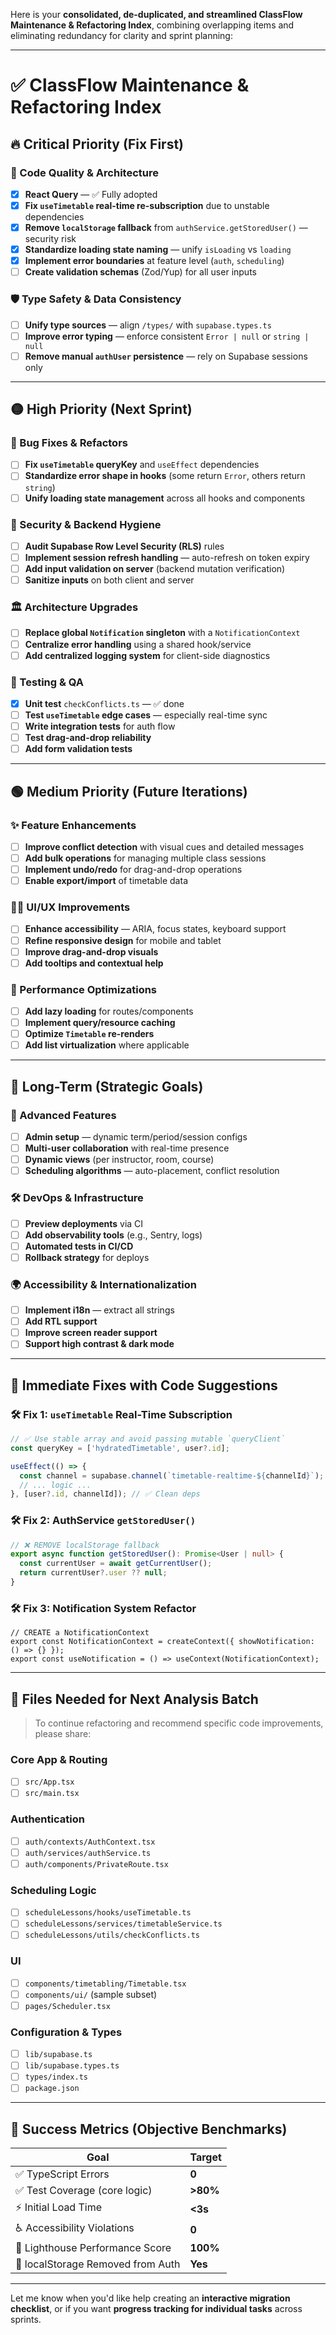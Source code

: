 Here is your **consolidated, de-duplicated, and streamlined ClassFlow Maintenance & Refactoring Index**, combining overlapping items and eliminating redundancy for clarity and sprint planning:

---

# ✅ ClassFlow Maintenance & Refactoring Index

## 🔥 Critical Priority (Fix First)

### 🧠 Code Quality & Architecture

- [x] **React Query** — ✅ Fully adopted
- [x] **Fix `useTimetable` real-time re-subscription** due to unstable dependencies
- [x] **Remove `localStorage` fallback** from `authService.getStoredUser()` — security risk
- [x] **Standardize loading state naming** — unify `isLoading` vs `loading`
- [x] **Implement error boundaries** at feature level (`auth`, `scheduling`)
- [ ] **Create validation schemas** (Zod/Yup) for all user inputs

### 🛡️ Type Safety & Data Consistency

- [ ] **Unify type sources** — align `/types/` with `supabase.types.ts`
- [ ] **Improve error typing** — enforce consistent `Error | null` or `string | null`
- [ ] **Remove manual `authUser` persistence** — rely on Supabase sessions only

---

## 🟡 High Priority (Next Sprint)

### 🐞 Bug Fixes & Refactors

- [ ] **Fix `useTimetable` queryKey** and `useEffect` dependencies
- [ ] **Standardize error shape in hooks** (some return `Error`, others return `string`)
- [ ] **Unify loading state management** across all hooks and components

### 🔐 Security & Backend Hygiene

- [ ] **Audit Supabase Row Level Security (RLS)** rules
- [ ] **Implement session refresh handling** — auto-refresh on token expiry
- [ ] **Add input validation on server** (backend mutation verification)
- [ ] **Sanitize inputs** on both client and server

### 🏛️ Architecture Upgrades

- [ ] **Replace global `Notification` singleton** with a `NotificationContext`
- [ ] **Centralize error handling** using a shared hook/service
- [ ] **Add centralized logging system** for client-side diagnostics

### 🧪 Testing & QA

- [x] **Unit test** `checkConflicts.ts` — ✅ done
- [ ] **Test `useTimetable` edge cases** — especially real-time sync
- [ ] **Write integration tests** for auth flow
- [ ] **Test drag-and-drop reliability**
- [ ] **Add form validation tests**

---

## 🟢 Medium Priority (Future Iterations)

### ✨ Feature Enhancements

- [ ] **Improve conflict detection** with visual cues and detailed messages
- [ ] **Add bulk operations** for managing multiple class sessions
- [ ] **Implement undo/redo** for drag-and-drop operations
- [ ] **Enable export/import** of timetable data

### 🧑‍🎨 UI/UX Improvements

- [ ] **Enhance accessibility** — ARIA, focus states, keyboard support
- [ ] **Refine responsive design** for mobile and tablet
- [ ] **Improve drag-and-drop visuals**
- [ ] **Add tooltips and contextual help**

### 🚀 Performance Optimizations

- [ ] **Add lazy loading** for routes/components
- [ ] **Implement query/resource caching**
- [ ] **Optimize `Timetable` re-renders**
- [ ] **Add list virtualization** where applicable

---

## 🔵 Long-Term (Strategic Goals)

### 🧠 Advanced Features

- [ ] **Admin setup** — dynamic term/period/session configs
- [ ] **Multi-user collaboration** with real-time presence
- [ ] **Dynamic views** (per instructor, room, course)
- [ ] **Scheduling algorithms** — auto-placement, conflict resolution

### 🛠️ DevOps & Infrastructure

- [ ] **Preview deployments** via CI
- [ ] **Add observability tools** (e.g., Sentry, logs)
- [ ] **Automated tests in CI/CD**
- [ ] **Rollback strategy** for deploys

### 🌍 Accessibility & Internationalization

- [ ] **Implement i18n** — extract all strings
- [ ] **Add RTL support**
- [ ] **Improve screen reader support**
- [ ] **Support high contrast & dark mode**

---

## 🔧 Immediate Fixes with Code Suggestions

### 🛠️ Fix 1: `useTimetable` Real-Time Subscription

```ts
// ✅ Use stable array and avoid passing mutable `queryClient`
const queryKey = ['hydratedTimetable', user?.id];

useEffect(() => {
  const channel = supabase.channel(`timetable-realtime-${channelId}`);
  // ... logic ...
}, [user?.id, channelId]); // ✅ Clean deps
```

### 🛠️ Fix 2: AuthService `getStoredUser()`

```ts
// ❌ REMOVE localStorage fallback
export async function getStoredUser(): Promise<User | null> {
  const currentUser = await getCurrentUser();
  return currentUser?.user ?? null;
}
```

### 🛠️ Fix 3: Notification System Refactor

```tsx
// CREATE a NotificationContext
export const NotificationContext = createContext({ showNotification: () => {} });
export const useNotification = () => useContext(NotificationContext);
```

---

## 📁 Files Needed for Next Analysis Batch

> To continue refactoring and recommend specific code improvements, please share:

### Core App & Routing

- [ ] `src/App.tsx`
- [ ] `src/main.tsx`

### Authentication

- [ ] `auth/contexts/AuthContext.tsx`
- [ ] `auth/services/authService.ts`
- [ ] `auth/components/PrivateRoute.tsx`

### Scheduling Logic

- [ ] `scheduleLessons/hooks/useTimetable.ts`
- [ ] `scheduleLessons/services/timetableService.ts`
- [ ] `scheduleLessons/utils/checkConflicts.ts`

### UI

- [ ] `components/timetabling/Timetable.tsx`
- [ ] `components/ui/` (sample subset)
- [ ] `pages/Scheduler.tsx`

### Configuration & Types

- [ ] `lib/supabase.ts`
- [ ] `lib/supabase.types.ts`
- [ ] `types/index.ts`
- [ ] `package.json`

---

## 🎯 Success Metrics (Objective Benchmarks)

| Goal                                | Target     |
|-------------------------------------|------------|
| ✅ TypeScript Errors                | **0**      |
| ✅ Test Coverage (core logic)       | **>80%**   |
| ⚡ Initial Load Time                | **<3s**    |
| ♿ Accessibility Violations         | **0**      |
| 🌟 Lighthouse Performance Score     | **100%**   |
| 🔐 localStorage Removed from Auth   | **Yes**    |

---

Let me know when you'd like help creating an **interactive migration checklist**, or if you want **progress tracking for individual tasks** across sprints.
